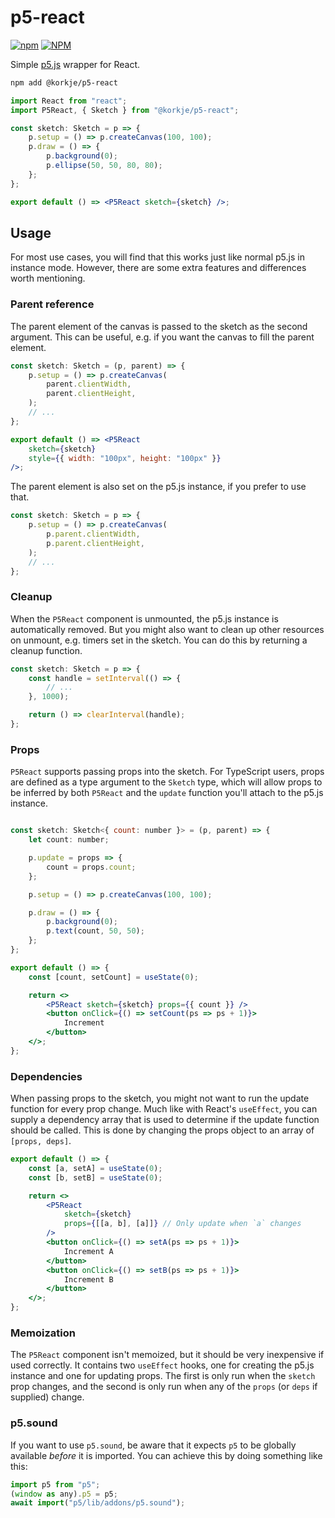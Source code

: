 # p5-react

[![npm](https://img.shields.io/npm/v/@korkje/p5-react)](https://www.npmjs.com/package/@korkje/p5-react)
[![NPM](https://img.shields.io/github/license/korkje/p5-react)](license.md)

Simple [p5.js](https://p5js.org) wrapper for React.

```bash
npm add @korkje/p5-react
```

```jsx
import React from "react";
import P5React, { Sketch } from "@korkje/p5-react";

const sketch: Sketch = p => {
    p.setup = () => p.createCanvas(100, 100);
    p.draw = () => {
        p.background(0);
        p.ellipse(50, 50, 80, 80);
    };
};

export default () => <P5React sketch={sketch} />;
```

## Usage

For most use cases, you will find that this works just like normal p5.js in instance mode. However, there are some extra features and differences worth mentioning.

### Parent reference

The parent element of the canvas is passed to the sketch as the second argument. This can be useful, e.g. if you want the canvas to fill the parent element.

```jsx
const sketch: Sketch = (p, parent) => {
    p.setup = () => p.createCanvas(
        parent.clientWidth,
        parent.clientHeight,
    );
    // ...
};

export default () => <P5React
    sketch={sketch}
    style={{ width: "100px", height: "100px" }}
/>;
```

The parent element is also set on the p5.js instance, if you prefer to use that.

```jsx
const sketch: Sketch = p => {
    p.setup = () => p.createCanvas(
        p.parent.clientWidth,
        p.parent.clientHeight,
    );
    // ...
};
```

### Cleanup

When the `P5React` component is unmounted, the p5.js instance is automatically removed. But you might also want to clean up other resources on unmount, e.g. timers set in the sketch. You can do this by returning a cleanup function.

```jsx
const sketch: Sketch = p => {
    const handle = setInterval(() => {
        // ...
    }, 1000);

    return () => clearInterval(handle);
};
```

### Props

`P5React` supports passing props into the sketch. For TypeScript users, props are defined as a type argument to the `Sketch` type, which will allow props to be inferred by both `P5React` and the `update` function you'll attach to the p5.js instance.

```jsx

const sketch: Sketch<{ count: number }> = (p, parent) => {
    let count: number;

    p.update = props => {
        count = props.count;
    };

    p.setup = () => p.createCanvas(100, 100);

    p.draw = () => {
        p.background(0);
        p.text(count, 50, 50);
    };
};

export default () => {
    const [count, setCount] = useState(0);

    return <>
        <P5React sketch={sketch} props={{ count }} />
        <button onClick={() => setCount(ps => ps + 1)}>
            Increment
        </button>
    </>;
};
```

### Dependencies

When passing props to the sketch, you might not want to run the update function for every prop change. Much like with React's `useEffect`, you can supply a dependency array that is used to determine if the update function should be called. This is done by changing the props object to an array of `[props, deps]`.

```jsx
export default () => {
    const [a, setA] = useState(0);
    const [b, setB] = useState(0);

    return <>
        <P5React
            sketch={sketch}
            props={[[a, b], [a]]} // Only update when `a` changes
        />
        <button onClick={() => setA(ps => ps + 1)}>
            Increment A
        </button>
        <button onClick={() => setB(ps => ps + 1)}>
            Increment B
        </button>
    </>;
};
```

### Memoization

The `P5React` component isn't memoized, but it should be very inexpensive if used correctly. It contains two `useEffect` hooks, one for creating the p5.js instance and one for updating props. The first is only run when the `sketch` prop changes, and the second is only run when any of the `props` (or `deps` if supplied) change.

### p5.sound

If you want to use `p5.sound`, be aware that it expects `p5` to be globally available *before* it is imported. You can achieve this by doing something like this:

```jsx
import p5 from "p5";
(window as any).p5 = p5;
await import("p5/lib/addons/p5.sound");
```
